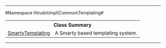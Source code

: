 

- - -

#Namespace Hirudo\Impl\Common\Templating#

<table class="title">
<tr><th colspan="2" class="title">Class Summary</th></tr>
<tr><td class="name"><a href="https://github.com/JeyDotC/Hirudo-docs/blob/master/hirudo/impl/common/templating/smartytemplating.html">SmartyTemplating</a></td><td class="description">A Smarty based templating system.</td></tr>
</table>

- - -

